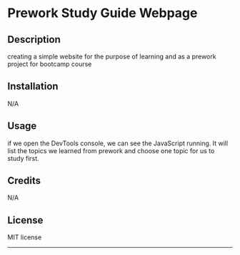 # Prework Study Guide Webpage

## Description

creating a simple website for the purpose of learning and as a prework project for bootcamp course

## Installation

N/A

## Usage

if we open the DevTools console, we can see the JavaScript running. It will list the topics we learned from prework and choose one topic for us to study first.

## Credits

N/A

## License

MIT license

---
